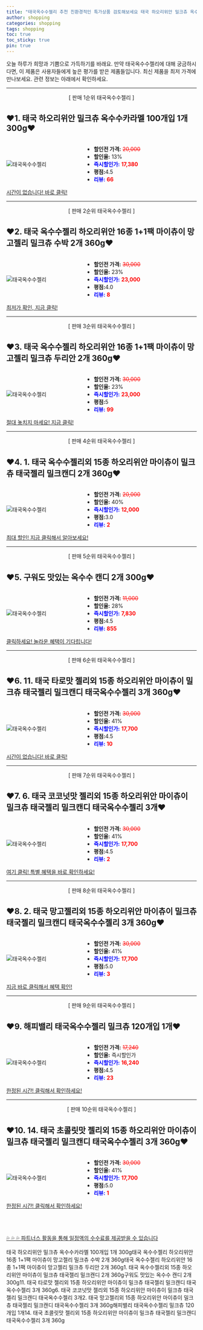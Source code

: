 ```yaml
---
title: "태국옥수수젤리 추천 친환경적인 특가상품 검토해보세요 태국 하오리위안 밀크츄 옥수수카라멜 100개입"
author: shopping
categories: shopping
tags: shopping
toc: true
toc_sticky: true
pin: true
---
```

오늘 하루가 희망과 기쁨으로 가득하기를 바래요. 만약 태국옥수수젤리에 대해 궁금하시다면,  이 제품은 사용자들에게 높은 평가를 받은 제품들입니다. 최신 제품을 최저 가격에 만나보세요. 관련 정보는 아래에서 확인하세요.

---
<p class="toplist" style="margin: 0 auto; display: block; width: fit-content;">[ 판매 1순위 태국옥수수젤리 ]</p>

<h2><strong>❤️1. 태국 하오리위안 밀크츄 옥수수카라멜 100개입 1개 300g❤️</strong></h2>

<div style="display: flex; align-items: center;">
    <div style="flex: 0.4;">
        <img src="https://thumbnail8.coupangcdn.com/thumbnails/remote/230x230ex/image/vendor_inventory/913c/ee449bade8a1c57fca81c5c90f2757791402ed7143a9915e13889b06f5ae.jpg" alt="태국옥수수젤리" style="max-width: 100%;">
    </div>
    <div style="flex: 0.6; margin-left: 10px;">
        <ul>
            <li><strong>할인전 가격:</strong> <del style="color: red;">20,000</del></li>
            <li><strong>할인율:</strong> 13%</li>
            <li><span style='color:blue'><strong>즉시할인가:</strong></span> <span style='color:red'><strong>17,380</strong></span></li>
            <li><strong>평점:</strong>4.5</li>
            <li><span style='color:blue'><strong>리뷰:</strong></span> <span style='color:red'><strong>66</strong></span></li>
        </ul>
    </div>
</div>
<div class="center">
    <a href="https://selin100587.github.io?lptag=AF9450613&subid=githubio&pageKey=6818142212&traceid=V0-153&itemId=16151186216&vendorItemId=83346913548" class="myButton">
        시간이 없습니다! 바로 클릭!
    </a>
</div>


---
<p class="toplist" style="margin: 0 auto; display: block; width: fit-content;">[ 판매 2순위 태국옥수수젤리 ]</p>

<h2><strong>❤️2. 태국 옥수수젤리 하오리위안 16종 1+1팩 마이츄이 망고젤리 밀크츄 수박 2개 360g❤️</strong></h2>

<div style="display: flex; align-items: center;">
    <div style="flex: 0.4;">
        <img src="https://thumbnail7.coupangcdn.com/thumbnails/remote/230x230ex/image/vendor_inventory/4321/ac8042fd343cdbca0c45e5239aa10658c9034fcb6ee118ed1d18fec8d289.jpg" alt="태국옥수수젤리" style="max-width: 100%;">
    </div>
    <div style="flex: 0.6; margin-left: 10px;">
        <ul>
            <li><strong>할인전 가격:</strong> <del style="color: red;">30,000</del></li>
            <li><strong>할인율:</strong> 23%</li>
            <li><span style='color:blue'><strong>즉시할인가:</strong></span> <span style='color:red'><strong>23,000</strong></span></li>
            <li><strong>평점:</strong>4.0</li>
            <li><span style='color:blue'><strong>리뷰:</strong></span> <span style='color:red'><strong>8</strong></span></li>
        </ul>
    </div>
</div>
<div class="center">
    <a href="https://selin100587.github.io?lptag=AF9450613&subid=githubio&pageKey=8245771974&traceid=V0-153&itemId=21951867472&vendorItemId=88999646980" class="myButton">
        최저가 확인, 지금 클릭!
    </a>
</div>


---
<p class="toplist" style="margin: 0 auto; display: block; width: fit-content;">[ 판매 3순위 태국옥수수젤리 ]</p>

<h2><strong>❤️3. 태국 옥수수젤리 하오리위안 16종 1+1팩 마이츄이 망고젤리 밀크츄 두리안 2개 360g❤️</strong></h2>

<div style="display: flex; align-items: center;">
    <div style="flex: 0.4;">
        <img src="https://thumbnail7.coupangcdn.com/thumbnails/remote/230x230ex/image/vendor_inventory/4321/ac8042fd343cdbca0c45e5239aa10658c9034fcb6ee118ed1d18fec8d289.jpg" alt="태국옥수수젤리" style="max-width: 100%;">
    </div>
    <div style="flex: 0.6; margin-left: 10px;">
        <ul>
            <li><strong>할인전 가격:</strong> <del style="color: red;">30,000</del></li>
            <li><strong>할인율:</strong> 23%</li>
            <li><span style='color:blue'><strong>즉시할인가:</strong></span> <span style='color:red'><strong>23,000</strong></span></li>
            <li><strong>평점:</strong>5</li>
            <li><span style='color:blue'><strong>리뷰:</strong></span> <span style='color:red'><strong>99</strong></span></li>
        </ul>
    </div>
</div>
<div class="center">
    <a href="https://selin100587.github.io?lptag=AF9450613&subid=githubio&pageKey=8246727648&traceid=V0-153&itemId=21951867441&vendorItemId=88999646712" class="myButton">
        절대 놓치지 마세요! 지금 클릭!
    </a>
</div>


---
<p class="toplist" style="margin: 0 auto; display: block; width: fit-content;">[ 판매 4순위 태국옥수수젤리 ]</p>

<h2><strong>❤️4. 1. 태국 옥수수젤리외 15종 하오리위안 마이츄이 밀크츄 태국젤리 밀크캔디 2개 360g❤️</strong></h2>

<div style="display: flex; align-items: center;">
    <div style="flex: 0.4;">
        <img src="https://thumbnail9.coupangcdn.com/thumbnails/remote/230x230ex/image/vendor_inventory/4776/35266d28dcdaa9e66014fdea0b8f9d53f1f8ae011231afbc35b4522c2bdf.jpg" alt="태국옥수수젤리" style="max-width: 100%;">
    </div>
    <div style="flex: 0.6; margin-left: 10px;">
        <ul>
            <li><strong>할인전 가격:</strong> <del style="color: red;">20,000</del></li>
            <li><strong>할인율:</strong> 40%</li>
            <li><span style='color:blue'><strong>즉시할인가:</strong></span> <span style='color:red'><strong>12,000</strong></span></li>
            <li><strong>평점:</strong>3.0</li>
            <li><span style='color:blue'><strong>리뷰:</strong></span> <span style='color:red'><strong>2</strong></span></li>
        </ul>
    </div>
</div>
<div class="center">
    <a href="https://selin100587.github.io?lptag=AF9450613&subid=githubio&pageKey=1199374179&traceid=V0-153&itemId=22946317673&vendorItemId=90776610490" class="myButton">
        최대 할인! 지금 클릭해서 알아보세요!
    </a>
</div>


---
<p class="toplist" style="margin: 0 auto; display: block; width: fit-content;">[ 판매 5순위 태국옥수수젤리 ]</p>

<h2><strong>❤️5. 구워도 맛있는 옥수수 캔디 2개 300g❤️</strong></h2>

<div style="display: flex; align-items: center;">
    <div style="flex: 0.4;">
        <img src="https://thumbnail10.coupangcdn.com/thumbnails/remote/230x230ex/image/retail/images/ddd8f1a5-8db2-49da-a4cd-cc6a099d6b2e2389694463952991287.png" alt="태국옥수수젤리" style="max-width: 100%;">
    </div>
    <div style="flex: 0.6; margin-left: 10px;">
        <ul>
            <li><strong>할인전 가격:</strong> <del style="color: red;">11,000</del></li>
            <li><strong>할인율:</strong> 28%</li>
            <li><span style='color:blue'><strong>즉시할인가:</strong></span> <span style='color:red'><strong>7,830</strong></span></li>
            <li><strong>평점:</strong>4.5</li>
            <li><span style='color:blue'><strong>리뷰:</strong></span> <span style='color:red'><strong>855</strong></span></li>
        </ul>
    </div>
</div>
<div class="center">
    <a href="https://selin100587.github.io?lptag=AF9450613&subid=githubio&pageKey=6911339361&traceid=V0-153&itemId=19432901720&vendorItemId=87427177221" class="myButton">
        클릭하세요! 놀라운 혜택이 기다립니다!
    </a>
</div>


---
<p class="toplist" style="margin: 0 auto; display: block; width: fit-content;">[ 판매 6순위 태국옥수수젤리 ]</p>

<h2><strong>❤️6. 11. 태국 타로맛 젤리외 15종 하오리위안 마이츄이 밀크츄 태국젤리 밀크캔디 태국옥수수젤리 3개 360g❤️</strong></h2>

<div style="display: flex; align-items: center;">
    <div style="flex: 0.4;">
        <img src="https://thumbnail10.coupangcdn.com/thumbnails/remote/230x230ex/image/vendor_inventory/c431/fb0cf3e0bcd268d181df26dad5d73b4c0eeef523be7c8c9d4058a49cfe85.jpg" alt="태국옥수수젤리" style="max-width: 100%;">
    </div>
    <div style="flex: 0.6; margin-left: 10px;">
        <ul>
            <li><strong>할인전 가격:</strong> <del style="color: red;">30,000</del></li>
            <li><strong>할인율:</strong> 41%</li>
            <li><span style='color:blue'><strong>즉시할인가:</strong></span> <span style='color:red'><strong>17,700</strong></span></li>
            <li><strong>평점:</strong>4.5</li>
            <li><span style='color:blue'><strong>리뷰:</strong></span> <span style='color:red'><strong>10</strong></span></li>
        </ul>
    </div>
</div>
<div class="center">
    <a href="https://selin100587.github.io?lptag=AF9450613&subid=githubio&pageKey=7012918326&traceid=V0-153&itemId=23655058282&vendorItemId=90680408251" class="myButton">
        시간이 없습니다! 바로 클릭!
    </a>
</div>


---
<p class="toplist" style="margin: 0 auto; display: block; width: fit-content;">[ 판매 7순위 태국옥수수젤리 ]</p>

<h2><strong>❤️7. 6. 태국 코코넛맛 젤리외 15종 하오리위안 마이츄이 밀크츄 태국젤리 밀크캔디 태국옥수수젤리 3개❤️</strong></h2>

<div style="display: flex; align-items: center;">
    <div style="flex: 0.4;">
        <img src="https://thumbnail9.coupangcdn.com/thumbnails/remote/230x230ex/image/vendor_inventory/ea84/1b34035b1c8c4c5e994a8928a38a375f1a9189b4b5545e49592d05ce6c8a.jpg" alt="태국옥수수젤리" style="max-width: 100%;">
    </div>
    <div style="flex: 0.6; margin-left: 10px;">
        <ul>
            <li><strong>할인전 가격:</strong> <del style="color: red;">30,000</del></li>
            <li><strong>할인율:</strong> 41%</li>
            <li><span style='color:blue'><strong>즉시할인가:</strong></span> <span style='color:red'><strong>17,700</strong></span></li>
            <li><strong>평점:</strong>4.5</li>
            <li><span style='color:blue'><strong>리뷰:</strong></span> <span style='color:red'><strong>2</strong></span></li>
        </ul>
    </div>
</div>
<div class="center">
    <a href="https://selin100587.github.io?lptag=AF9450613&subid=githubio&pageKey=8126483743&traceid=V0-153&itemId=23655001473&vendorItemId=90680351965" class="myButton">
        여기 클릭! 특별 혜택을 바로 확인하세요!
    </a>
</div>


---
<p class="toplist" style="margin: 0 auto; display: block; width: fit-content;">[ 판매 8순위 태국옥수수젤리 ]</p>

<h2><strong>❤️8. 2. 태국 망고젤리외 15종 하오리위안 마이츄이 밀크츄 태국젤리 밀크캔디 태국옥수수젤리 3개 360g❤️</strong></h2>

<div style="display: flex; align-items: center;">
    <div style="flex: 0.4;">
        <img src="https://thumbnail7.coupangcdn.com/thumbnails/remote/230x230ex/image/vendor_inventory/0bfc/5f83e39e817ab892e3e1a00d5a3f8f7182b28c75100f7ce65e179d3d015c.jpg" alt="태국옥수수젤리" style="max-width: 100%;">
    </div>
    <div style="flex: 0.6; margin-left: 10px;">
        <ul>
            <li><strong>할인전 가격:</strong> <del style="color: red;">30,000</del></li>
            <li><strong>할인율:</strong> 41%</li>
            <li><span style='color:blue'><strong>즉시할인가:</strong></span> <span style='color:red'><strong>17,700</strong></span></li>
            <li><strong>평점:</strong>5.0</li>
            <li><span style='color:blue'><strong>리뷰:</strong></span> <span style='color:red'><strong>3</strong></span></li>
        </ul>
    </div>
</div>
<div class="center">
    <a href="https://selin100587.github.io?lptag=AF9450613&subid=githubio&pageKey=7781114436&traceid=V0-153&itemId=23654923107&vendorItemId=89980766598" class="myButton">
        지금 바로 클릭해서 혜택 확인!
    </a>
</div>


---
<p class="toplist" style="margin: 0 auto; display: block; width: fit-content;">[ 판매 9순위 태국옥수수젤리 ]</p>

<h2><strong>❤️9. 해피밸리 태국옥수수젤리 밀크츄 120개입 1개❤️</strong></h2>

<div style="display: flex; align-items: center;">
    <div style="flex: 0.4;">
        <img src="https://thumbnail10.coupangcdn.com/thumbnails/remote/230x230ex/image/vendor_inventory/3e04/9fd62eae105ffed409ebac807baf44fdb853bb24414c60273eb21dfe0774.jpg" alt="태국옥수수젤리" style="max-width: 100%;">
    </div>
    <div style="flex: 0.6; margin-left: 10px;">
        <ul>
            <li><strong>할인전 가격:</strong> <del style="color: red;">17,240</del></li>
            <li><strong>할인율:</strong> 즉시할인가</li>
            <li><span style='color:blue'><strong>즉시할인가:</strong></span> <span style='color:red'><strong>16,240</strong></span></li>
            <li><strong>평점:</strong>4.5</li>
            <li><span style='color:blue'><strong>리뷰:</strong></span> <span style='color:red'><strong>23</strong></span></li>
        </ul>
    </div>
</div>
<div class="center">
    <a href="https://selin100587.github.io?lptag=AF9450613&subid=githubio&pageKey=8187494762&traceid=V0-153&itemId=23773502761&vendorItemId=90797753391" class="myButton">
        한정된 시간! 클릭해서 확인하세요!
    </a>
</div>


---
<p class="toplist" style="margin: 0 auto; display: block; width: fit-content;">[ 판매 10순위 태국옥수수젤리 ]</p>

<h2><strong>❤️10. 14. 태국 초콜릿맛 젤리외 15종 하오리위안 마이츄이 밀크츄 태국젤리 밀크캔디 태국옥수수젤리 3개 360g❤️</strong></h2>

<div style="display: flex; align-items: center;">
    <div style="flex: 0.4;">
        <img src="https://thumbnail10.coupangcdn.com/thumbnails/remote/230x230ex/image/vendor_inventory/6170/13d05e985d619724b968102762c5f0fbd2bab788ad37723acb6c59877cc5.jpg" alt="태국옥수수젤리" style="max-width: 100%;">
    </div>
    <div style="flex: 0.6; margin-left: 10px;">
        <ul>
            <li><strong>할인전 가격:</strong> <del style="color: red;">30,000</del></li>
            <li><strong>할인율:</strong> 41%</li>
            <li><span style='color:blue'><strong>즉시할인가:</strong></span> <span style='color:red'><strong>17,700</strong></span></li>
            <li><strong>평점:</strong>5.0</li>
            <li><span style='color:blue'><strong>리뷰:</strong></span> <span style='color:red'><strong>1</strong></span></li>
        </ul>
    </div>
</div>
<div class="center">
    <a href="https://selin100587.github.io?lptag=AF9450613&subid=githubio&pageKey=7781085658&traceid=V0-153&itemId=23655078132&vendorItemId=90680428109" class="myButton">
        한정된 시간! 클릭해서 확인하세요!
    </a>
</div>

<br><br><br>[💦 💦 💦 파트너스 활동을 통해 일정액의 수수료를 제공받을 수 있습니다](https://link.coupang.com/a/bcpT2c)<br><br>태국 하오리위안 밀크츄 옥수수카라멜 100개입 1개 300g태국 옥수수젤리 하오리위안 16종 1+1팩 마이츄이 망고젤리 밀크츄 수박 2개 360g태국 옥수수젤리 하오리위안 16종 1+1팩 마이츄이 망고젤리 밀크츄 두리안 2개 360g1. 태국 옥수수젤리외 15종 하오리위안 마이츄이 밀크츄 태국젤리 밀크캔디 2개 360g구워도 맛있는 옥수수 캔디 2개 300g11. 태국 타로맛 젤리외 15종 하오리위안 마이츄이 밀크츄 태국젤리 밀크캔디 태국옥수수젤리 3개 360g6. 태국 코코넛맛 젤리외 15종 하오리위안 마이츄이 밀크츄 태국젤리 밀크캔디 태국옥수수젤리 3개2. 태국 망고젤리외 15종 하오리위안 마이츄이 밀크츄 태국젤리 밀크캔디 태국옥수수젤리 3개 360g해피밸리 태국옥수수젤리 밀크츄 120개입 1개14. 태국 초콜릿맛 젤리외 15종 하오리위안 마이츄이 밀크츄 태국젤리 밀크캔디 태국옥수수젤리 3개 360g